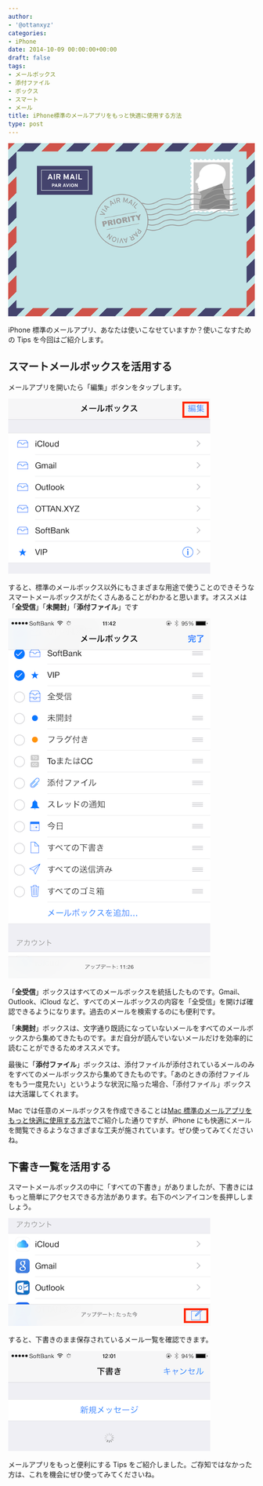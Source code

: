 ```yaml
---
author:
- '@ottanxyz'
categories:
- iPhone
date: 2014-10-09 00:00:00+00:00
draft: false
tags:
- メールボックス
- 添付ファイル
- ボックス
- スマート
- メール
title: iPhone標準のメールアプリをもっと快適に使用する方法
type: post
---
```


![](141009-5435fc5db5dca.png)

iPhone 標準のメールアプリ、あなたは使いこなせていますか？使いこなすための Tips を今回はご紹介します。

## スマートメールボックスを活用する

メールアプリを開いたら「編集」ボタンをタップします。

![](141009-5435fc6064531.png)

すると、標準のメールボックス以外にもさまざまな用途で使うことのできそうなスマートメールボックスがたくさんあることがわかると思います。オススメは「**全受信**」「**未開封**」「**添付ファイル**」です

![](141009-5435fc63441bf.png)

「**全受信**」ボックスはすべてのメールボックスを統括したものです。Gmail、Outlook、iCloud など、すべてのメールボックスの内容を「全受信」を開けば確認できるようになります。過去のメールを検索するのにも便利です。

「**未開封**」ボックスは、文字通り既読になっていないメールをすべてのメールボックスから集めてきたものです。まだ自分が読んでいないメールだけを効率的に読むことができるためオススメです。

最後に「**添付ファイル**」ボックスは、添付ファイルが添付されているメールのみをすべてのメールボックスから集めてきたものです。「あのときの添付ファイルをもう一度見たい」というような状況に陥った場合、「添付ファイル」ボックスは大活躍してくれます。

Mac では任意のメールボックスを作成できることは[Mac 標準のメールアプリをもっと快適に使用する方法](/posts/2014/10/mac-mail-607/)でご紹介した通りですが、iPhone にも快適にメールを閲覧できるようなさまざまな工夫が施されています。ぜひ使ってみてくださいね。

## 下書き一覧を活用する

スマートメールボックスの中に「すべての下書き」がありましたが、下書きにはもっと簡単にアクセスできる方法があります。右下のペンアイコンを長押ししましょう。

![](141009-5435fc675b8f5.png)

すると、下書きのまま保存されているメール一覧を確認できます。

![](141009-5435fc696a756.png)

メールアプリをもっと便利にする Tips をご紹介しました。ご存知ではなかった方は、これを機会にぜひ使ってみてくださいね。